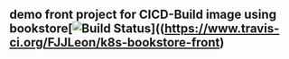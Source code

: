 ## demo front project for CICD-Build image using bookstore[![Build Status](https://www.travis-ci.org/FJJLeon/k8s-bookstore-front.svg?branch=master)]((https://www.travis-ci.org/FJJLeon/k8s-bookstore-front)
